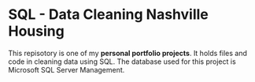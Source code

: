 # SQL - Data Cleaning Nashville Housing
This repisotory is one of my __personal portfolio projects__. It holds files and code in cleaning data using SQL. The database used for this project is Microsoft SQL Server Management. 
